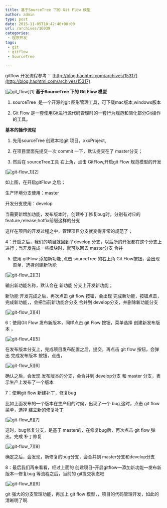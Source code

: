 ```yaml
---
title: 基于SourceTree 下的 Git Flow 模型
author: admin
type: post
date: 2015-11-05T10:42:46+00:00
url: /archives/16039
categories:
 - 程序开发
tags:
 - git
 - gitflow
 - SourceTree

---
```

gitflow 开发流程参考： [http://blog.haohtml.com/archives/15317](http://blog.haohtml.com/archives/15317)

[![git_flow](https://blog--static.oss-cn-shanghai.aliyuncs.com//uploads/2023/09/git_flow.png)][1]
**基于SourceTree 下的 Git Flow 模型**

1. sourceTree  是一个开源的git 图形管理工具，可下载mac版本,windows版本

2. Git Flow 是一套使用Git进行源代码管理时的一套行为规范和简化部分Git操作的工具。

**基本的操作流程**

1. 先用sourceTree 创建本地git 项目，xxxProject,

2. 在项目里面先提交一次 commit 一下，默认提交在了 master分支；

3. 然后在 sourceTree工具 右上角，点击 GitFlow,开启git Flow 规范模型的开发

[![git-flow_1](https://blog--static.oss-cn-shanghai.aliyuncs.com//uploads/2023/09/git-flow_1.png)][2]

如上图，在开启gitFlow 之后；

生产环境分支使用：master

开发分支使用：develop

当需要新增加功能，发布版本时，创建补丁修复bug时，分别有对应的 feature,release,hotfix前缀这样的分支

这样在项目的开发过程之中，管理项目分支就变得非常的规范了；

4：开启之后，我们的项目就回到了develop 分支，以后所的开发都在这个分支上进行；当开发完成一些模块时，就可以回去 master分支 合并

5. 使用 gitFlow 添加新功能 ,点击 sourceTree 的右上角 Git Flow按钮，会出现 菜单，选择创建新功能

[![git-flow_2](https://blog--static.oss-cn-shanghai.aliyuncs.com//uploads/2023/09/git-flow_2.png)][3]

输出新功能名称，默认会在 新功能 分支上开发新功能；

新功能 开发完成之后，再次点击 git flow 按钮，会出现 完成新功能，按钮点击，完成新功能，，会把当前新功能合分支 合并到 develop分支，并删除新功能分支

[![git-flow_3](https://blog--static.oss-cn-shanghai.aliyuncs.com//uploads/2023/09/git-flow_3.jpg)][4]



6：使用Git Flow 发布新版本，同样点击 git Flow 按钮，菜单选择 创建新发布版本 ，

[![git-flow_4](https://blog--static.oss-cn-shanghai.aliyuncs.com//uploads/2023/09/git-flow_4.png)][5]

在发布版本分支上，完成项目发布配置之后，提交，再点击 git flow 按钮，会弹出 完成发布版本 按钮，点击，

[![git-flow_5](https://blog--static.oss-cn-shanghai.aliyuncs.com//uploads/2023/09/git-flow_5.png)][6]

确认之后，会发现 发布版本的分支，会合并到 develop分支 和 master 分支，表示生产上发布了一个版本

7：使用git flow 新建补丁，修复bug

比如上面发布的一个版本在生产用的时候，出现了一个 bug,这时，点击 git flow 菜单，选择 建立新的修复补丁

[![git-flow_6](https://blog--static.oss-cn-shanghai.aliyuncs.com//uploads/2023/09/git-flow_6.png)][7]

这时，bug修复分支，是基于 master的，在修复bug后，再次点击 git flow 弹出，完成 补丁修复

[![git-flow_7](https://blog--static.oss-cn-shanghai.aliyuncs.com//uploads/2023/09/git-flow_7.png)][8]

确定之后，会发现，新修复的bug分支，会合并到 master分支和develop分支

8：最后我们再来看看，经过上面的 创建项目–开启gitflow—添加新功能—发布新版本—修复bug 等流程之后，当前的 git提交状态吧

[![git-flow_8](https://blog--static.oss-cn-shanghai.aliyuncs.com//uploads/2023/09/git-flow_8.png)][9]

git 强大的分支管理功能，再加上 git flow 模型，，项目的代码管理开发，如此的清晰明了啊.
